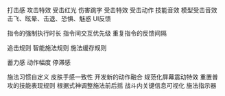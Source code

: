 

打击感
攻击特效
受击红光
伤害跳字
受击特效
受击动作
技能音效
模型受击音效
击飞、眩晕、击退、恐惧、魅惑
UI反馈


指令的强制执行时长
指令间交互优先级
重复指令的反馈间隔



追击规则
智能施法规则
施法缓存规则


蓄力感
动作幅度
停滞感


施法习惯自定义
皮肤手感一致性
开发新的动作融合
规范化屏幕震动特效
重置普攻的技能表现规则
根据式神调整施法前后摇
战斗内关键信息可视化
施法指示器
